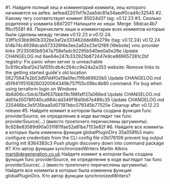 #1. Найдите полный хеш и комментарий коммита, хеш которого начинается на aefea. 
aefead2207ef7e2aa5dc81a34aedf0cad4c32545
#2. Какому тегу соответствует коммит 85024d3? 
tag: v0.12.23
#3. Сколько родителей у коммита b8d720? Напишите их хеши.
Merge: 58dcac4b7 ffbcf5581
#4. Перечислите хеши и комментарии всех коммитов которые были сделаны между тегами v0.12.23 и v0.12.24.
33ff1c03bb960b332be3af2e333462dde88b279e (tag: v0.12.24) v0.12.24
b14b74c4939dcab573326f4e3ee2a62e23e12f89 [Website] vmc provider links
3f235065b9347a758efadc92295b540ee0a5e26e Update CHANGELOG.md
6ae64e247b332925b872447e9ce869657281c2bf registry: Fix panic when server is unreachable
5c619ca1baf2e21a155fcdb4c264cc9e24a2a353 website: Remove links to the getting started guide's old location
06275647e2b53d97d4f0a19a0fec11f6d69820b5 Update CHANGELOG.md
d5f9411f5108260320064349b757f55c09bc4b80 command: Fix bug when using terraform login on Windows
4b6d06cc5dcb78af637bbb19c198faff37a066ed Update CHANGELOG.md
dd01a35078f040ca984cdd349f18d0b67e486c35 Update CHANGELOG.md
225466bc3e5f35baa5d07197bbc079345b77525e Cleanup after v0.12.23 release
#5. Найдите коммит в котором была создана функция func providerSource, ее определение в коде выглядит так func providerSource(...) (вместо троеточего перечислены аргументы).
8c928e83589d90a031f811fae52a81be7153e82f
#6. Найдите все коммиты в которых была изменена функция globalPluginDirs
35a058fb3 main: configure credentials from the CLI config file
c0b176109 prevent log output during init
8364383c3 Push plugin discovery down into command package
#7. Кто автор функции synchronizedWriters
Martin Atkins <mart@degeneration.co.uk>
Найдите коммит в котором была создана функция func providerSource, ее определение в коде выглядит так func providerSource(...) (вместо троеточего перечислены аргументы).
Найдите все коммиты в которых была изменена функция globalPluginDirs.
Кто автор функции synchronizedWriters?